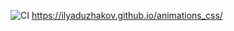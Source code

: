 ![CI](https://github.com/IlyaDuzhakov/animations_css/actions/workflows/web.yml/badge.svg)
https://ilyaduzhakov.github.io/animations_css/